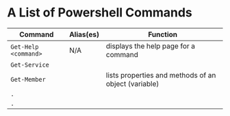# A List of Powershell Commands

| Command | Alias(es) | Function | 
| ------- | --------- | -------- |
| `Get-Help <command>` | N/A | displays the help page for a command |
| `Get-Service` |  |  |
| `Get-Member` |  | lists properties and methods of an object (variable) |
| `.` |  |  |
| `.` |  |  |
